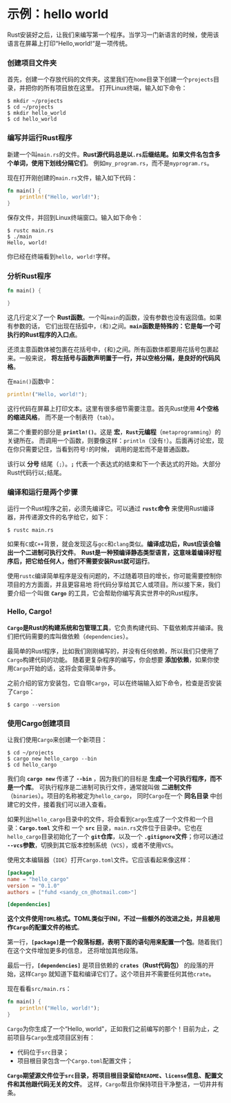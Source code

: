 示例：hello world
==================================================================
Rust安装好之后，让我们来编写第一个程序。当学习一门新语言的时候，使用该语言在屏幕上打印“Hello,world!“是一项传统。

### 创建项目文件夹
首先，创建一个存放代码的文件夹。这里我们在`home`目录下创建一个`projects`目录，并把你的所有项目放在这里。
打开Linux终端，输入如下命令：
```shell
$ mkdir ~/projects
$ cd ~/projects
$ mkdir hello_world
$ cd hello_world
```

### 编写并运行Rust程序
新建一个叫`main.rs`的文件。**Rust源代码总是以`.rs`后缀结尾。如果文件名包含多个单词，使用下划线分隔它们**。
例如`my_program.rs`，而不是`myprogram.rs`。

现在打开刚创建的`main.rs`文件，输入如下代码：
```rust
fn main() {
    println!("Hello, world!");
}
```
保存文件，并回到Linux终端窗口。输入如下命令：
```shell
$ rustc main.rs
$ ./main
Hello, world!
```
你已经在终端看到`hello, world!`字样。

### 分析Rust程序
```rust
fn main() {

}
```
这几行定义了一个 **Rust函数**。一个叫`main`的函数，没有参数也没有返回值。如果有参数的话，
它们出现在括弧中，`(`和`)`之间。**`main`函数是特殊的：它是每一个可执行的Rust程序的入口点**。

还须主意函数体被包裹在花括号中，`{`和`}`之间。所有函数体都要用花括号包裹起来。一般来说，
**将左括号与函数声明置于一行，并以空格分隔，是良好的代码风格**。

在`main()`函数中：
```rust
println!("Hello, world!");
```
这行代码在屏幕上打印文本。这里有很多细节需要注意。首先Rust使用 **4个空格的缩进风格**，
而不是一个制表符（`tab`）。

第二个重要的部分是 **`println!()`**。这是 **宏**，**`Rust`元编程**（`metaprogramming`）的关键所在。
而调用一个函数，则要像这样：`println`（没有`!`）。后面再讨论宏，现在你只需要记住，当看到符号`!`的时候，
调用的是宏而不是普通函数。

该行以 **分号** 结尾（`;`）。**`;`** 代表一个表达式的结束和下一个表达式的开始。大部分Rust代码行以`;`结尾。

### 编译和运行是两个步骤
运行一个Rust程序之前，必须先编译它。可以通过 **`rustc`命令** 来使用Rust编译器，并传递源文件的名字给它，如下：
```shell
$ rustc main.rs
```
如果有`C`或`C++`背景，就会发现这与`gcc`和`clang`类似。**编译成功后，Rust应该会输出一个二进制可执行文件**。
**Rust是一种预编译静态类型语言，这意味着编译好程序后，把它给任何人，他们不需要安装Rust就可运行**。

使用`rustc`编译简单程序是没有问题的，不过随着项目的增长，你可能需要控制你项目的方方面面，并且更容易地
将代码分享给其它人或项目。所以接下来，我们要介绍一个叫做 **`Cargo`** 的工具，它会帮助你编写真实世界中的Rust程序。

### Hello, Cargo! 
**`Cargo`是Rust的构建系统和包管理工具**，它负责构建代码、下载依赖库并编译。我们把代码需要的库叫做依赖（`dependencies`）。

最简单的Rust程序，比如我们刚刚编写的，并没有任何依赖，所以我们只使用了`Cargo`构建代码的功能。
随着更复杂程序的编写，你会想要 **添加依赖**，如果你使用`Cargo`开始的话，这将会变得简单许多。

之前介绍的官方安装包，它自带`Cargo`，可以在终端输入如下命令，检查是否安装了`Cargo`：
```shell
$ cargo --version
```

### 使用Cargo创建项目
让我们使用`Cargo`来创建一个新项目：
```shell
$ cd ~/projects
$ cargo new hello_cargo --bin
$ cd hello_cargo
```
我们向 **`cargo new`** 传递了 **`--bin`** ，因为我们的目标是 **生成一个可执行程序，而不是一个库**。
可执行程序是二进制可执行文件，通常就叫做 **二进制文件**（`binaries`）。项目的名称被定为`hello_cargo`，
同时`Cargo`在一个 **同名目录** 中创建它的文件，接着我们可以进入查看。

如果列出`hello_cargo`目录中的文件，将会看到`Cargo`生成了一个文件和一个目录：**`Cargo.toml`** 文件和
一个 **`src`** 目录，`main.rs`文件位于目录中。它也在`hello_cargo`目录初始化了一个 **`git`仓库**，以及一个
**`.gitignore`文件**；你可以通过 **`--vcs`参数**，切换到其它版本控制系统（`VCS`），或者不使用`VCS`。

使用文本编辑器（`IDE`）打开`Cargo.toml`文件。它应该看起来像这样：
```toml
[package]
name = "hello_cargo"
version = "0.1.0"
authors = ["fuhd <sandy_cn_@hotmail.com>"]

[dependencies]

```
**这个文件使用`TOML`格式。TOML类似于INI，不过一些额外的改进之处，并且被用作`Cargo`的配置文件的格式**。

第一行，**`[package]`是一个段落标题，表明下面的语句用来配置一个包**。随着我们在这个文件增加更多的信息，
还将增加其他段落。

最后一行，**`[dependencies]`** 是项目依赖的 **`crates`（Rust代码包）** 的段落的开始，这样`Cargo`
就知道下载和编译它们了。这个项目并不需要任何其他`crate`。

现在看看`src/main.rs`：
```rust
fn main() {
    println!("Hello, world!");
}
```
`Cargo`为你生成了一个“Hello, world"，正如我们之前编写的那个！目前为止，之前项目与`Cargo`生成项目区别有：
+ 代码位于`src`目录；
+ 项目根目录包含一个`Cargo.toml`配置文件；

**`Cargo`期望源文件位于`src`目录，将项目根目录留给`README`、`license`信息、配置文件和其他跟代码无关的文件**。
这样，`Cargo`帮且你保持项目干净整洁，一切井井有条。



















